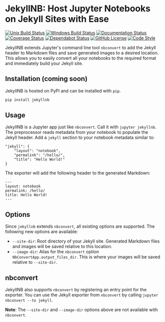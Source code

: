 # JekyllNB: Host Jupyter Notebooks on Jekyll Sites with Ease

[![Unix Build Status](https://img.shields.io/travis/klane/jekyllnb.svg?label=Unix&logo=travis)](https://travis-ci.org/klane/jekyllnb)
[![Windows Build Status](https://img.shields.io/appveyor/ci/klane/jekyllnb.svg?label=Windows&logo=appveyor)](https://ci.appveyor.com/project/klane/jekyllnb)
[![Documentation Status](https://img.shields.io/readthedocs/jekyllnb.svg?label=Docs&logo=read%20the%20docs)](https://jekyllnb.readthedocs.io/en/latest)
[![Coverage Status](https://img.shields.io/codecov/c/github/klane/jekyllnb.svg?label=Coverage&logo=codecov)](https://codecov.io/gh/klane/jekyllnb)
[![Dependabot Status](https://api.dependabot.com/badges/status?host=github&repo=klane/jekyllnb)](https://dependabot.com)
[![GitHub License](https://img.shields.io/github/license/klane/jekyllnb.svg?label=License)](LICENSE)
[![Code Style](https://img.shields.io/badge/code%20style-black-000000.svg)](https://github.com/python/black)

JekyllNB extends Jupyter's command line tool `nbconvert` to add the Jekyll header to Markdown files and save generated images to a desired location. This allows you to easily convert all your notebooks to the required format and immediately build your Jekyll site.

## Installation (coming soon)

JekyllNB is hosted on PyPI and can be installed with `pip`.

```bash
pip install jekyllnb
```

## Usage

JekyllNB is a Jupyter app just like `nbconvert`. Call it with `jupyter jekyllnb`. The preprocessor reads metadata from your notebook to populate the Jekyll header. Add a `jekyll` section to your notebook metadata similar to:

```
"jekyll": {
    "layout": "notebook",
    "permalink": "/hello/",
    "title": "Hello World!"
}
```

The exporter will add the following header to the generated Markdown:

```
---
layout: notebook
permalink: /hello/
title: Hello World!
---
```

## Options

Since `jekyllnb` extends `nbconvert`, all existing options are supported. The following new options are available:

- `--site-dir`: Root directory of your Jekyll site. Generated Markdown files and images will be saved relative to this location.
- `--image-dir`: Alias for the `nbconvert` option `NbConvertApp.output_files_dir`. This is where your images will be saved relative to `--site-dir`.

## nbconvert

JekyllNB also supports `nbconvert` by registering an entry point for the exporter. You can use the Jekyll exporter from `nbconvert` by calling `jupyter nbconvert --to jekyll`.

**Note**: The `--site-dir` and `--image-dir` options above are not available with `nbconvert`.
